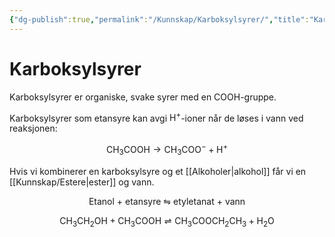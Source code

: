 ```yaml
---
{"dg-publish":true,"permalink":"/Kunnskap/Karboksylsyrer/","title":"Karboksylsyrer","tags":["naturfag","kjemi"]}
---
```



# Karboksylsyrer
Karboksylsyrer er organiske, svake syrer med en COOH-gruppe. 
<style> .container {font-family: sans-serif; text-align: center;} .button-wrapper button {z-index: 1;height: 40px; width: 100px; margin: 10px;padding: 5px;} .excalidraw .App-menu_top .buttonList { display: flex;} .excalidraw-wrapper { height: 800px; margin: 50px; position: relative;} :root[dir="ltr"] .excalidraw .layer-ui__wrapper .zen-mode-transition.App-menu_bottom--transition-left {transform: none;} </style><script src="https://cdn.jsdelivr.net/npm/react@17/umd/react.production.min.js"></script><script src="https://cdn.jsdelivr.net/npm/react-dom@17/umd/react-dom.production.min.js"></script><script type="text/javascript" src="https://cdn.jsdelivr.net/npm/@excalidraw/excalidraw@0/dist/excalidraw.production.min.js"></script><div id="etansyreexcalidraw.md1"></div><script>(function(){const InitialData={"type":"excalidraw","version":2,"source":"https://github.com/zsviczian/obsidian-excalidraw-plugin/releases/tag/2.2.7","elements":[{"type":"text","version":22,"versionNonce":1252085446,"index":"a0","isDeleted":false,"id":"fWTiwdUA","fillStyle":"hachure","strokeWidth":1,"strokeStyle":"solid","roughness":1,"opacity":100,"angle":0,"x":-120,"y":-20,"strokeColor":"#000000","backgroundColor":"transparent","width":23.18400001525879,"height":45,"seed":1197550415,"groupIds":[],"frameId":null,"roundness":null,"boundElements":[{"id":"C1YVhpHvuGmvIBKCsSzQQ","type":"arrow"}],"updated":1720770468366,"link":null,"locked":false,"customData":{"legacyTextWrap":true},"fontSize":36,"fontFamily":1,"text":"C","rawText":"C","textAlign":"left","verticalAlign":"top","containerId":null,"originalText":"C","autoResize":true,"lineHeight":1.25},{"type":"text","version":41,"versionNonce":636774554,"index":"a1","isDeleted":false,"id":"pJwA2HmS","fillStyle":"hachure","strokeWidth":1,"strokeStyle":"solid","roughness":1,"opacity":100,"angle":0,"x":-20,"y":-20,"strokeColor":"#000000","backgroundColor":"transparent","width":23.18400001525879,"height":45,"seed":106265679,"groupIds":[],"frameId":null,"roundness":null,"boundElements":[{"id":"Y4hjBdlE8YqR7zemAfjny","type":"arrow"},{"id":"7EJuQEDUrQuLgSRuH8Y7Z","type":"arrow"},{"id":"IwSsg3y2-k3mraH5Dt5DF","type":"arrow"},{"id":"9VBIM0l0wopPXCCJNaaJ2","type":"arrow"}],"updated":1720770468366,"link":null,"locked":false,"customData":{"legacyTextWrap":true},"fontSize":36,"fontFamily":1,"text":"C","rawText":"C","textAlign":"left","verticalAlign":"top","containerId":null,"originalText":"C","autoResize":true,"lineHeight":1.25},{"type":"arrow","version":213,"versionNonce":811042310,"index":"a2","isDeleted":false,"id":"IwSsg3y2-k3mraH5Dt5DF","fillStyle":"hachure","strokeWidth":2,"strokeStyle":"solid","roughness":1,"opacity":100,"angle":0,"x":-78.30009591983631,"y":0.9732784498482943,"strokeColor":"#000000","backgroundColor":"transparent","width":47.598876953125,"height":0.17803955078125044,"seed":1496722817,"groupIds":[],"frameId":null,"roundness":{"type":2},"boundElements":[],"updated":1720770468366,"link":null,"locked":false,"startBinding":null,"endBinding":{"elementId":"pJwA2HmS","focus":0.07644893169961658,"gap":10.70121896671131},"lastCommittedPoint":null,"startArrowhead":null,"endArrowhead":null,"points":[[0,0],[47.598876953125,0.17803955078125044]]},{"type":"text","version":52,"versionNonce":1196442970,"index":"a3","isDeleted":false,"id":"rof6WC23","fillStyle":"hachure","strokeWidth":1,"strokeStyle":"solid","roughness":1,"opacity":100,"angle":0,"x":20,"y":-100,"strokeColor":"#000000","backgroundColor":"transparent","width":26.13599967956543,"height":45,"seed":344937871,"groupIds":[],"frameId":null,"roundness":null,"boundElements":[{"id":"Y4hjBdlE8YqR7zemAfjny","type":"arrow"}],"updated":1720770468366,"link":null,"locked":false,"customData":{"legacyTextWrap":true},"fontSize":36,"fontFamily":1,"text":"O","rawText":"O","textAlign":"left","verticalAlign":"top","containerId":null,"originalText":"O","autoResize":true,"lineHeight":1.25},{"type":"arrow","version":280,"versionNonce":1220859206,"index":"a4","isDeleted":false,"id":"Y4hjBdlE8YqR7zemAfjny","fillStyle":"hachure","strokeWidth":2,"strokeStyle":"solid","roughness":1,"opacity":100,"angle":0,"x":-1.9675883448704834,"y":-21.000000000000004,"strokeColor":"#000000","backgroundColor":"transparent","width":19.991399877808405,"height":45.199054049158676,"seed":1597172463,"groupIds":[],"frameId":null,"roundness":{"type":2},"boundElements":[],"updated":1720770468366,"link":null,"locked":false,"startBinding":{"focus":-0.22417640694301175,"gap":1,"elementId":"pJwA2HmS"},"endBinding":{"focus":0.46328729085524556,"gap":1.976188467062073,"elementId":"rof6WC23"},"lastCommittedPoint":null,"startArrowhead":null,"endArrowhead":null,"points":[[0,0],[19.991399877808405,-45.199054049158676]]},{"type":"arrow","version":183,"versionNonce":848464410,"index":"a5","isDeleted":false,"id":"7EJuQEDUrQuLgSRuH8Y7Z","fillStyle":"hachure","strokeWidth":2,"strokeStyle":"solid","roughness":1,"opacity":100,"angle":0,"x":29.9967041015625,"y":-58.32501220703125,"strokeColor":"#000000","backgroundColor":"transparent","width":18.37353515625,"height":43.31341552734375,"seed":1096452257,"groupIds":[],"frameId":null,"roundness":{"type":2},"boundElements":[],"updated":1720770468366,"link":null,"locked":false,"startBinding":null,"endBinding":{"elementId":"pJwA2HmS","focus":0.5159215904913238,"gap":6.6231689453125},"lastCommittedPoint":null,"startArrowhead":null,"endArrowhead":null,"points":[[0,0],[-18.37353515625,43.31341552734375]]},{"type":"text","version":67,"versionNonce":1564884102,"index":"a6","isDeleted":false,"id":"J0OEJ0Hq","fillStyle":"hachure","strokeWidth":1,"strokeStyle":"solid","roughness":1,"opacity":100,"angle":0,"x":40,"y":20,"strokeColor":"#000000","backgroundColor":"transparent","width":45.97200012207031,"height":45,"seed":1696593583,"groupIds":[],"frameId":null,"roundness":null,"boundElements":[{"id":"Y4hjBdlE8YqR7zemAfjny","type":"arrow"},{"id":"9VBIM0l0wopPXCCJNaaJ2","type":"arrow"}],"updated":1720770468366,"link":null,"locked":false,"customData":{"legacyTextWrap":true},"fontSize":36,"fontFamily":1,"text":"OH","rawText":"OH","textAlign":"left","verticalAlign":"top","containerId":null,"originalText":"OH","autoResize":true,"lineHeight":1.25},{"type":"arrow","version":185,"versionNonce":783169242,"index":"a7","isDeleted":false,"id":"9VBIM0l0wopPXCCJNaaJ2","fillStyle":"hachure","strokeWidth":2,"strokeStyle":"solid","roughness":1,"opacity":100,"angle":0,"x":10.55499267578125,"y":14.109191882571974,"strokeColor":"#000000","backgroundColor":"transparent","width":24.370849609375,"height":18.36511231151591,"seed":2024701647,"groupIds":[],"frameId":null,"roundness":{"type":2},"boundElements":[],"updated":1720770468366,"link":null,"locked":false,"startBinding":{"elementId":"pJwA2HmS","focus":-0.07700547829432006,"gap":5.55499267578125},"endBinding":{"elementId":"J0OEJ0Hq","focus":-0.27707197975276976,"gap":5.07415771484375},"lastCommittedPoint":null,"startArrowhead":null,"endArrowhead":null,"points":[[0,0],[24.370849609375,18.36511231151591]]},{"type":"text","version":27,"versionNonce":60341190,"index":"a8","isDeleted":false,"id":"xaMkusJ0","fillStyle":"hachure","strokeWidth":1,"strokeStyle":"solid","roughness":1,"opacity":100,"angle":0,"x":-120,"y":40,"strokeColor":"#000000","backgroundColor":"transparent","width":19.836000442504883,"height":45,"seed":1850810593,"groupIds":[],"frameId":null,"roundness":null,"boundElements":[],"updated":1720770468366,"link":null,"locked":false,"fontSize":36,"fontFamily":1,"text":"H","rawText":"H","textAlign":"left","verticalAlign":"top","containerId":null,"originalText":"H","autoResize":true,"lineHeight":1.25},{"type":"text","version":34,"versionNonce":741755802,"index":"a9","isDeleted":false,"id":"rVoQVJXF","fillStyle":"hachure","strokeWidth":1,"strokeStyle":"solid","roughness":1,"opacity":100,"angle":0,"x":-180,"y":-20,"strokeColor":"#000000","backgroundColor":"transparent","width":19.836000442504883,"height":45,"seed":633041985,"groupIds":[],"frameId":null,"roundness":null,"boundElements":[{"id":"C1YVhpHvuGmvIBKCsSzQQ","type":"arrow"}],"updated":1720770468366,"link":null,"locked":false,"customData":{"legacyTextWrap":true},"fontSize":36,"fontFamily":1,"text":"H","rawText":"H","textAlign":"left","verticalAlign":"top","containerId":null,"originalText":"H","autoResize":true,"lineHeight":1.25},{"type":"text","version":37,"versionNonce":299455238,"index":"aA","isDeleted":false,"id":"3eN54KA8","fillStyle":"hachure","strokeWidth":1,"strokeStyle":"solid","roughness":1,"opacity":100,"angle":0,"x":-120,"y":-80,"strokeColor":"#000000","backgroundColor":"transparent","width":19.836000442504883,"height":45,"seed":298034991,"groupIds":[],"frameId":null,"roundness":null,"boundElements":[],"updated":1720770468366,"link":null,"locked":false,"fontSize":36,"fontFamily":1,"text":"H","rawText":"H","textAlign":"left","verticalAlign":"top","containerId":null,"originalText":"H","autoResize":true,"lineHeight":1.25},{"type":"arrow","version":30,"versionNonce":291358810,"index":"aB","isDeleted":false,"id":"1f0yLFW1sgBr0XNkQb4x7","fillStyle":"hachure","strokeWidth":2,"strokeStyle":"solid","roughness":1,"opacity":100,"angle":0,"x":-108.1572265625,"y":18.36053466796875,"strokeColor":"#000000","backgroundColor":"transparent","width":0,"height":24.84039306640625,"seed":2030720559,"groupIds":[],"frameId":null,"roundness":{"type":2},"boundElements":[],"updated":1720770468366,"link":null,"locked":false,"startBinding":null,"endBinding":null,"lastCommittedPoint":null,"startArrowhead":null,"endArrowhead":null,"points":[[0,0],[0,24.84039306640625]]},{"type":"arrow","version":87,"versionNonce":310706758,"index":"aC","isDeleted":false,"id":"5Xd-0g0XNBuifkaajbqjq","fillStyle":"hachure","strokeWidth":2,"strokeStyle":"solid","roughness":1,"opacity":100,"angle":0,"x":-109.36492919921875,"y":-42.809326171875,"strokeColor":"#000000","backgroundColor":"transparent","width":0,"height":24.84039306640625,"seed":559368687,"groupIds":[],"frameId":null,"roundness":{"type":2},"boundElements":[],"updated":1720770468366,"link":null,"locked":false,"startBinding":null,"endBinding":null,"lastCommittedPoint":null,"startArrowhead":null,"endArrowhead":null,"points":[[0,0],[0,24.84039306640625]]},{"type":"arrow","version":246,"versionNonce":100117786,"index":"aD","isDeleted":false,"id":"C1YVhpHvuGmvIBKCsSzQQ","fillStyle":"hachure","strokeWidth":2,"strokeStyle":"solid","roughness":1,"opacity":100,"angle":0,"x":-151.1212158203125,"y":1.8880615234374964,"strokeColor":"#000000","backgroundColor":"transparent","width":21.99871826171875,"height":1.75152587890625,"seed":1059152129,"groupIds":[],"frameId":null,"roundness":{"type":2},"boundElements":[],"updated":1720770468366,"link":null,"locked":false,"startBinding":{"elementId":"rVoQVJXF","focus":-0.10619271317285965,"gap":6.8787841796875},"endBinding":{"elementId":"fWTiwdUA","focus":-0.09840111980875305,"gap":9.12249755859375},"lastCommittedPoint":null,"startArrowhead":null,"endArrowhead":null,"points":[[0,0],[21.99871826171875,1.75152587890625]]}],"appState":{"theme":"light","viewBackgroundColor":"#ffffff","currentItemStrokeColor":"#000000","currentItemBackgroundColor":"transparent","currentItemFillStyle":"hachure","currentItemStrokeWidth":2,"currentItemStrokeStyle":"solid","currentItemRoughness":1,"currentItemOpacity":100,"currentItemFontFamily":1,"currentItemFontSize":36,"currentItemTextAlign":"left","currentItemStartArrowhead":null,"currentItemEndArrowhead":null,"scrollX":249.76399993896484,"scrollY":165,"zoom":{"value":2},"currentItemRoundness":"round","gridSize":null,"gridColor":{"Bold":"#C9C9C9FF","Regular":"#EDEDEDFF"},"colorPalette":{},"currentStrokeOptions":null,"previousGridSize":null,"frameRendering":{"enabled":true,"clip":true,"name":true,"outline":true},"objectsSnapModeEnabled":false},"files":{}};InitialData.scrollToContent=true;App=()=>{const e=React.useRef(null),t=React.useRef(null),[n,i]=React.useState({width:void 0,height:void 0});return React.useEffect(()=>{i({width:t.current.getBoundingClientRect().width,height:t.current.getBoundingClientRect().height});const e=()=>{i({width:t.current.getBoundingClientRect().width,height:t.current.getBoundingClientRect().height})};return window.addEventListener("resize",e),()=>window.removeEventListener("resize",e)},[t]),React.createElement(React.Fragment,null,React.createElement("div",{className:"excalidraw-wrapper",ref:t},React.createElement(ExcalidrawLib.Excalidraw,{ref:e,width:n.width,height:n.height,initialData:InitialData,viewModeEnabled:!0,zenModeEnabled:!0,gridModeEnabled:!1})))},excalidrawWrapper=document.getElementById("etansyreexcalidraw.md1");ReactDOM.render(React.createElement(App),excalidrawWrapper);})();</script>

Karboksylsyrer som etansyre kan avgi $\mathrm{H}^+$-ioner når de løses i vann ved reaksjonen:

$$\mathrm{C}\mathrm{H}_3\mathrm{COOH}\rightarrow \mathrm{C}\mathrm{H}_3\mathrm{COO}^{-} + \mathrm{H}^+$$

Hvis vi kombinerer en karboksylsyre og et [[Alkoholer\|alkohol]] får vi en [[Kunnskap/Estere\|ester]] og vann.

<center>Etanol + etansyre ⇋ etyletanat + vann</center>

$$\mathrm{CH}_3\mathrm{CH}_{2} \mathrm{OH} + \mathrm{C}\mathrm{H}_3\mathrm{COOH} \rightleftharpoons \mathrm{CH}_3\mathrm{COOCH}_2\mathrm{CH}_{3}+ \mathrm{H}_2\mathrm{O} $$
